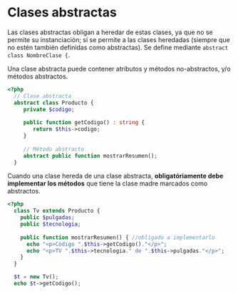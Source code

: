 # Clases abstractas

Las clases abstractas obligan a heredar de estas clases, ya que no se permite su instanciación; sí se permite a las clases heredadas (siempre que no estén también definidas como abstractas). Se define mediante `abstract class NombreClase {`.

Una clase abstracta puede contener atributos y métodos no-abstractos, y/o métodos abstractos.

```php
<?php
  // Clase abstracta
  abstract class Producto {
     private $codigo;
    
     public function getCodigo() : string {
        return $this->codigo;
     }
    
     // Método abstracto
     abstract public function mostrarResumen();
  }
```

Cuando una clase hereda de una clase abstracta, **obligatóriamente debe implementar los métodos** que tiene la clase madre marcados como abstractos.

```php
<?php
  class Tv extends Producto {
    public $pulgadas;
    public $tecnologia;
    
    public function mostrarResumen() { //obligado a implementarlo
      echo "<p>Código ".$this->getCodigo()."</p>";
      echo "<p>TV ".$this->tecnologia." de ".$this->pulgadas."</p>";
    }
  }

  $t = new Tv();
  echo $t->getCodigo();
```

